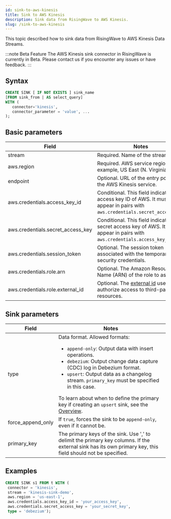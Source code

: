```yaml
---
id: sink-to-aws-kinesis
title: Sink to AWS Kinesis
description: Sink data from RisingWave to AWS Kinesis.
slug: /sink-to-aws-kinesis
---
```

<head>
  <link rel="canonical" href="https://docs.risingwave.com/docs/current/sink-to-aws-kinesis/" />
</head>

This topic described how to sink data from RisingWave to AWS Kinesis Data Streams.

:::note Beta Feature
The AWS Kinesis sink connector in RisingWave is currently in Beta. Please contact us if you encounter any issues or have feedback.
:::

## Syntax

```sql
CREATE SINK [ IF NOT EXISTS ] sink_name
[FROM sink_from | AS select_query]
WITH (
   connector='kinesis',
   connector_parameter = 'value', ...
);
```

## Basic parameters

|Field|Notes|
|-----|-----|
|stream |Required. Name of the stream.|
|aws.region |Required. AWS service region. For example, US East (N. Virginia).|
|endpoint |Optional. URL of the entry point for the AWS Kinesis service.|
|aws.credentials.access_key_id |Conditional. This field indicates the access key ID of AWS. It must appear in pairs with `aws.credentials.secret_access_key`. |
|aws.credentials.secret_access_key |Conditional. This field indicates the secret access key of AWS. It must appear in pairs with `aws.credentials.access_key_id`. |
|aws.credentials.session_token |Optional. The session token associated with the temporary security credentials. |
|aws.credentials.role.arn |Optional. The Amazon Resource Name (ARN) of the role to assume.|
|aws.credentials.role.external_id|Optional. The [external id](https://aws.amazon.com/blogs/security/how-to-use-external-id-when-granting-access-to-your-aws-resources/) used to authorize access to third-party resources. |

## Sink parameters

|Field|Notes|
|-----|-----|
|type|Data format. Allowed formats:<ul><li> `append-only`: Output data with insert operations.</li><li> `debezium`: Output change data capture (CDC) log in Debezium format.</li><li> `upsert`: Output data as a changelog stream. `primary_key` must be specified in this case. </li></ul> To learn about when to define the primary key if creating an `upsert` sink, see the [Overview](/data-delivery.md).|
|force_append_only| If `true`, forces the sink to be `append-only`, even if it cannot be.|
|primary_key| The primary keys of the sink. Use ',' to delimit the primary key columns. If the external sink has its own primary key, this field should not be specified.|

## Examples

```sql
CREATE SINK s1 FROM t WITH (
 connector = 'kinesis',
 stream = 'kinesis-sink-demo',
 aws.region = 'us-east-1',
 aws.credentials.access_key_id = 'your_access_key',
 aws.credentials.secret_access_key = 'your_secret_key',
 type = 'debezium');
```
